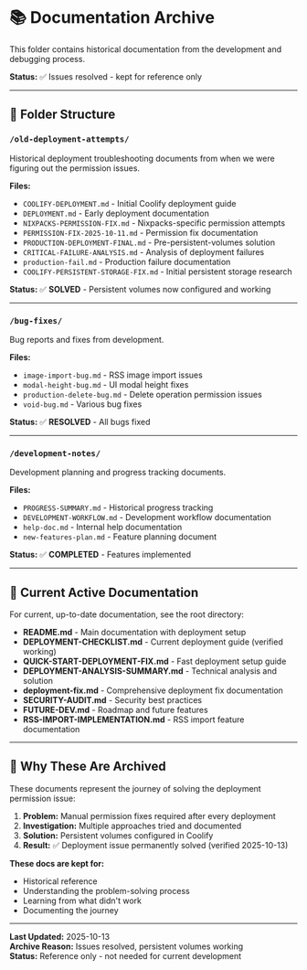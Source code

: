 # 📚 Documentation Archive

This folder contains historical documentation from the development and debugging process.

**Status:** ✅ Issues resolved - kept for reference only

---

## 📁 Folder Structure

### `/old-deployment-attempts/`
Historical deployment troubleshooting documents from when we were figuring out the permission issues.

**Files:**
- `COOLIFY-DEPLOYMENT.md` - Initial Coolify deployment guide
- `DEPLOYMENT.md` - Early deployment documentation
- `NIXPACKS-PERMISSION-FIX.md` - Nixpacks-specific permission attempts
- `PERMISSION-FIX-2025-10-11.md` - Permission fix documentation
- `PRODUCTION-DEPLOYMENT-FINAL.md` - Pre-persistent-volumes solution
- `CRITICAL-FAILURE-ANALYSIS.md` - Analysis of deployment failures
- `production-fail.md` - Production failure documentation
- `COOLIFY-PERSISTENT-STORAGE-FIX.md` - Initial persistent storage research

**Status:** ✅ **SOLVED** - Persistent volumes now configured and working

---

### `/bug-fixes/`
Bug reports and fixes from development.

**Files:**
- `image-import-bug.md` - RSS image import issues
- `modal-height-bug.md` - UI modal height fixes
- `production-delete-bug.md` - Delete operation permission issues
- `void-bug.md` - Various bug fixes

**Status:** ✅ **RESOLVED** - All bugs fixed

---

### `/development-notes/`
Development planning and progress tracking documents.

**Files:**
- `PROGRESS-SUMMARY.md` - Historical progress tracking
- `DEVELOPMENT-WORKFLOW.md` - Development workflow documentation
- `help-doc.md` - Internal help documentation
- `new-features-plan.md` - Feature planning document

**Status:** ✅ **COMPLETED** - Features implemented

---

## 📖 Current Active Documentation

For current, up-to-date documentation, see the root directory:

- **README.md** - Main documentation with deployment setup
- **DEPLOYMENT-CHECKLIST.md** - Current deployment guide (verified working)
- **QUICK-START-DEPLOYMENT-FIX.md** - Fast deployment setup guide
- **DEPLOYMENT-ANALYSIS-SUMMARY.md** - Technical analysis and solution
- **deployment-fix.md** - Comprehensive deployment fix documentation
- **SECURITY-AUDIT.md** - Security best practices
- **FUTURE-DEV.md** - Roadmap and future features
- **RSS-IMPORT-IMPLEMENTATION.md** - RSS import feature documentation

---

## 🎯 Why These Are Archived

These documents represent the journey of solving the deployment permission issue:

1. **Problem:** Manual permission fixes required after every deployment
2. **Investigation:** Multiple approaches tried and documented
3. **Solution:** Persistent volumes configured in Coolify
4. **Result:** ✅ Deployment issue permanently solved (verified 2025-10-13)

**These docs are kept for:**
- Historical reference
- Understanding the problem-solving process
- Learning from what didn't work
- Documenting the journey

---

**Last Updated:** 2025-10-13  
**Archive Reason:** Issues resolved, persistent volumes working  
**Status:** Reference only - not needed for current development
